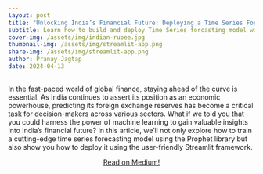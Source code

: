 ```yaml
---
layout: post
title: "Unlocking India’s Financial Future: Deploying a Time Series Forecasting Model with Prophet and Streamlit"
subtitle: Learn how to build and deploy Time Series forcasting model with Streamlit
cover-img: /assets/img/indian-rupee.jpg
thumbnail-img: /assets/img/streamlit-app.png
share-img: /assets/img/streamlit-app.png
author: Pranay Jagtap
date: 2024-04-13
---
```


<p style="text-align: justify:">
    In the fast-paced world of global finance, staying ahead of the curve is essential. As India continues to assert its position as an economic powerhouse, predicting its foreign exchange reserves has become a critical task for decision-makers across various sectors. What if we told you that you could harness the power of machine learning to gain valuable insights into India’s financial future? In this article, we’ll not only explore how to train a cutting-edge time series forecasting model using the Prophet library but also show you how to deploy it using the user-friendly Streamlit framework.
</p>

<p align="center">
  <a href="https://python.plainenglish.io/unlocking-indias-financial-future-deploying-a-time-series-forecasting-model-with-prophet-and-848b9296db44">Read on Medium!</a>
</p>